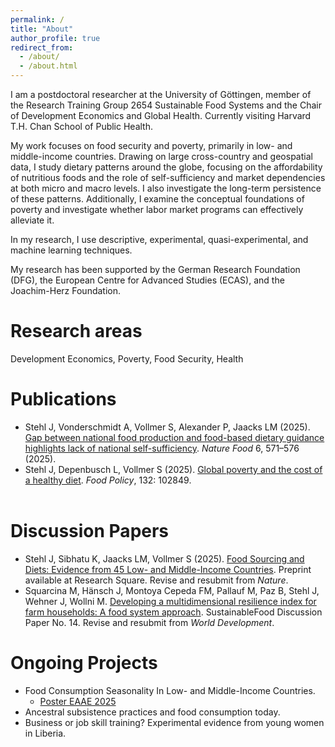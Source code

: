 ```yaml
---
permalink: /
title: "About"
author_profile: true
redirect_from: 
  - /about/
  - /about.html
---
```


I am a postdoctoral researcher at the University of Göttingen, member of the Research Training Group 2654 Sustainable Food Systems and the Chair of Development Economics and Global Health. Currently visiting Harvard T.H. Chan School of Public Health.

My work focuses on food security and poverty, primarily in low- and middle-income countries. Drawing on large cross-country and geospatial data, I study dietary patterns around the globe, focusing on the affordability of nutritious foods and the role of self-sufficiency and market dependencies at both micro and macro levels. I also investigate the long-term persistence of these patterns. Additionally, I examine the conceptual foundations of poverty and investigate whether labor market programs can effectively alleviate it.

In my research, I use descriptive, experimental, quasi-experimental, and machine learning techniques. 

My research has been supported by the German Research Foundation (DFG), the European Centre for Advanced Studies (ECAS), and the Joachim-Herz Foundation.

# Research areas
Development Economics, Poverty, Food Security, Health

# Publications
- Stehl J, Vonderschmidt A, Vollmer S, Alexander P, Jaacks LM (2025). [Gap between national food production and food-based dietary guidance highlights lack of national self-sufficiency](https://www.nature.com/articles/s43016-025-01173-4). *Nature Food* 6, 571–576 (2025).
- Stehl J, Depenbusch L, Vollmer S (2025). [Global poverty and the cost of a healthy diet](https://www.sciencedirect.com/science/article/pii/S0306919225000533?via%3Dihub). *Food Policy*, 132: 102849. <br><br>

# Discussion Papers
- Stehl J, Sibhatu K, Jaacks LM, Vollmer S (2025). [Food Sourcing and Diets: Evidence from 45 Low- and Middle-Income Countries](https://doi.org/10.21203/rs.3.rs-5874611/v1). Preprint available at Research Square. Revise and resubmit from *Nature*.
- Squarcina M, Hänsch J, Montoya Cepeda FM, Pallauf M, Paz B, Stehl J, Wehner J, Wollni M. [Developing a multidimensional resilience index for farm households: A food system approach](https://www.uni-goettingen.de/de/document/download/e8eb924cae9542987432854228e66dfd.pdf/SFS_DP_014.pdf). SustainableFood Discussion Paper No. 14. Revise and resubmit from *World Development*.

# Ongoing Projects
- Food Consumption Seasonality In Low- and Middle-Income Countries.
  - [Poster EAAE 2025](/files/Poster_EAAE_Stehl.pdf)
- Ancestral subsistence practices and food consumption today.
- Business or job skill training? Experimental evidence from young women in Liberia.




